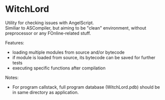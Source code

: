 WitchLord
=========

Utility for checking issues with AngelScript.  
Similiar to ASCompiler, but aiming to be "clean" environment, without preprocessor or any FOnline-related stuff.

Features:
- loading multiple modules from source and/or bytecode
- if module is loaded from source, its bytecode can be saved for further tests
- executing specific functions after compilation

Notes:
- For program callstack, full program database (WitchLord.pdb) should be in same directory as application.
